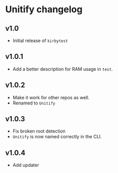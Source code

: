 # Unitify changelog

## v1.0
+ Initial release of `kirbytest`

## v1.0.1
+ Add a better description for RAM usage in `test`.

## v1.0.2
* Make it work for other repos as well.
* Renamed to `Unitify`

## v1.0.3
* Fix broken root detection
* `Unitify` is now named correctly in the CLI.

## v1.0.4
+ Add updater